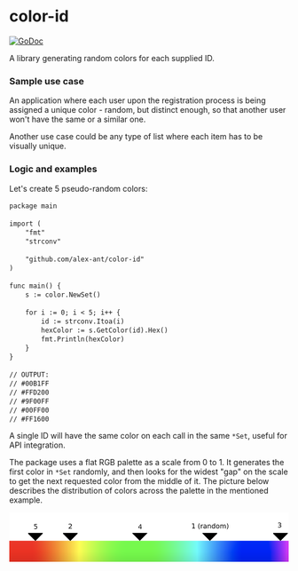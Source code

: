 # color-id

[![GoDoc](https://godoc.org/github.com/alex-ant/color-id?status.svg)](https://godoc.org/github.com/alex-ant/color-id)

A library generating random colors for each supplied ID.

### Sample use case

An application where each user upon the registration process is being assigned a unique color - random, but distinct enough, so that another user won't have the same or a similar one.

Another use case could be any type of list where each item has to be visually unique.

### Logic and examples

Let's create 5 pseudo-random colors:

```
package main

import (
	"fmt"
	"strconv"

	"github.com/alex-ant/color-id"
)

func main() {
	s := color.NewSet()

	for i := 0; i < 5; i++ {
		id := strconv.Itoa(i)
		hexColor := s.GetColor(id).Hex()
		fmt.Println(hexColor)
	}
}

// OUTPUT:
// #00B1FF
// #FFD200
// #9F00FF
// #00FF00
// #FF1600

```

A single ID will have the same color on each call in the same `*Set`, useful for API integration.

The package uses a flat RGB palette as a scale from 0 to 1. It generates the first color in `*Set` randomly, and then looks for the widest "gap" on the scale to get the next requested color from the middle of it. The picture below describes the distribution of colors across the palette in the mentioned example.

![alt text](https://raw.githubusercontent.com/alex-ant/color-id/master/distribution.png "Palette color distribution")
